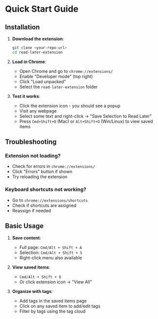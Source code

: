 # Quick Start Guide

## Installation

1. **Download the extension**:
   ```bash
   git clone <your-repo-url>
   cd read-later-extension
   ```

2. **Load in Chrome**:
   - Open Chrome and go to `chrome://extensions/`
   - Enable "Developer mode" (top right)
   - Click "Load unpacked"
   - Select the `read-later-extension` folder

3. **Test it works**:
   - Click the extension icon - you should see a popup
   - Visit any webpage
   - Select some text and right-click → "Save Selection to Read Later"
   - Press `Cmd+Shift+O` (Mac) or `Alt+Shift+O` (Win/Linux) to view saved items

## Troubleshooting

### Extension not loading?
- Check for errors in `chrome://extensions/`
- Click "Errors" button if shown
- Try reloading the extension

### Keyboard shortcuts not working?
- Go to `chrome://extensions/shortcuts`
- Check if shortcuts are assigned
- Reassign if needed



## Basic Usage

1. **Save content**:
   - Full page: `Cmd/Alt + Shift + A`
   - Selection: `Cmd/Alt + Shift + S`
   - Right-click menu also available

2. **View saved items**:
   - `Cmd/Alt + Shift + O`
   - Or click extension icon → "View All"

3. **Organize with tags**:
   - Add tags in the saved items page
   - Click on any saved item to add/edit tags
   - Filter by tags using the tag cloud 